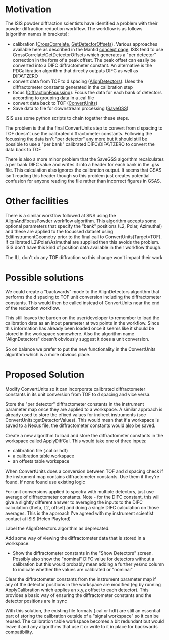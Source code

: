 Motivation
==========

The ISIS powder diffraction scientists have identified a problem with their powder diffraction reduction workflow. The workflow is as follows (algorithm names in brackets):

* calibration ([CrossCorrelate](https://docs.mantidproject.org/nightly/algorithms/CrossCorrelate.html), [GetDetectorOffsets](https://docs.mantidproject.org/nightly/algorithms/GetDetectorOffsets.html)). Various approaches available here as described in the Mantid [concept page](https://docs.mantidproject.org/nightly/concepts/calibration/PowderDiffractionCalibration.html). ISIS tend to use CrossCorrelate\GetDetectorOffsets which generates a "per detector" correction in the form of a peak offset. The peak offset can easily be converted into a DIFC diffractometer constant. An alternative is the PDCalibration algorithm that directly outputs DIFC as well as DIFA\TZERO
* convert data from TOF to d spacing ([AlignDetectors](https://docs.mantidproject.org/nightly/algorithms/AlignDetectors.html)). Uses the diffractometer constants generated in the calibration step
* focus ([DiffractionFocussing](https://docs.mantidproject.org/nightly/algorithms/DiffractionFocussing.html)). Focus the data for each bank of detectors according to grouping data in a .cal file
* convert data back to TOF ([ConvertUnits](https://docs.mantidproject.org/nightly/algorithms/ConvertUnits-v1.html))
* Save data to file for downstream processing ([SaveGSS](https://docs.mantidproject.org/nightly/algorithms/SaveGSS-v1.html))

ISIS use some python scripts to chain together these steps.

The problem is that the final ConvertUnits step to convert from d spacing to TOF doesn't use the calibrated diffractometer constants. Following the focussing the data isn't "per detector" any more but it should still be possible to use a "per bank" calibrated DIFC\DIFA\TZERO to convert the data back to TOF

There is also a more minor problem that the SaveGSS algorithm recalculates a per bank DIFC value and writes it into a header for each bank in the .gss file. This calculation also ignores the calibration output. It seems that GSAS isn't reading this header though so this problem just creates potential confusion for anyone reading the file rather than incorrect figures in GSAS.

Other facilities
================

There is a similar workflow followed at SNS using the [AlignAndFocusPowder](https://docs.mantidproject.org/nightly/algorithms/AlignAndFocusPowder-v1.html) workflow algorithm. This algorithm accepts some optional parameters that specify the "bank" positions (L2, Polar, Azimuthal) and these are applied to the focussed dataset using EditInstrumentGeometry prior to the final call to ConvertUnits(Target=TOF). If calibrated L2\Polar\Azimuthal are supplied then this avoids the problem. ISIS don't have this kind of position data available in their workflow though.

The ILL don't do any TOF diffraction so this change won't impact their work

Possible solutions
==================

We could create a "backwards" mode to the AlignDetectors algorithm that performs the d spacing to TOF unit conversion including the diffractometer constants. This would then be called instead of ConvertUnits near the end of the reduction workflow.

This still leaves the burden on the user\developer to remember to load the calibration data as an input parameter at two points in the workflow. Since this information has already been loaded once it seems like it should be stored in the workspace somewhere. Also the algorithm name "AlignDetectors" doesn't obviously suggest it does a unit conversion. 

So on balance we prefer to put the new functionality in the ConvertUnits algorithm which is a more obvious place.

Proposed Solution
=================

Modify ConvertUnits so it can incorporate calibrated diffractometer constants in its unit conversion from TOF to d spacing and vice versa.

Store the "per detector" diffractometer constants in the instrument parameter map once they are applied to a workspace. A similar approach is already used to store the efixed values for indirect instruments (see ConvertUnits::getDetectorValues). This would mean that if a workspace is saved to a Nexus file, the diffractometer constants would also be saved.

Create a new algorithm to load and store the diffractometer constants in the workspace called ApplyDiffCal. This would take one of three inputs:
* calibration file (.cal or hdf)
* a [calibration table workspace](https://docs.mantidproject.org/nightly/concepts/DiffractionCalibrationWorkspace.html)
* an offsets table workspace

When ConvertUnits does a conversion between TOF and d spacing check if the instrument map contains diffractometer constants. Use them if they're found. If none found use existing logic

For unit conversions applied to spectra with multiple detectors, just use average of diffractometer constants. Note - for the DIFC constant, this will give a slightly different answer to averaging the inputs to the DIFC calculation (theta, L2, offset) and doing a single DIFC calculation on those averages. This is the approach I've agreed with my instrument scientist contact at ISIS (Helen Playford)

Label the AlignDetectors algorithm as deprecated.

Add some way of viewing the diffractometer data that is stored in a workspace:
* Show the diffractometer constants in the "Show Detectors" screen. Possibly also show the "nominal" DIFC value for detectors without a calibration but this would probably mean adding a further yes\no column to indicate whether the values are calibrated or "nominal"

Clear the diffractometer constants from the instrument parameter map if any of the detector positions in the workspace are modified (eg by running ApplyCalibration which applies an x,y,z offset to each detector). This provides a basic way of ensuring the diffractometer constants and the detector positions are in sync

With this solution, the existing file formats (.cal or hdf) are still an essential part of storing the calibration outside of a "signal workspace" so it can be reused. The calibration table workspace becomes a bit redundant but would leave it and any algorithms that use it or write to it in place for backwards compatibility.
